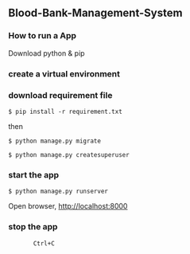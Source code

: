 ## Blood-Bank-Management-System


### How to run a App

Download python & pip


### create a virtual environment 


### download requirement file

```$ pip install -r requirement.txt```

then 

```$ python manage.py migrate```

```$ python manage.py createsuperuser```

### start the app

```$ python manage.py runserver```

Open browser, <http://localhost:8000>

### stop the app

           Ctrl+C

